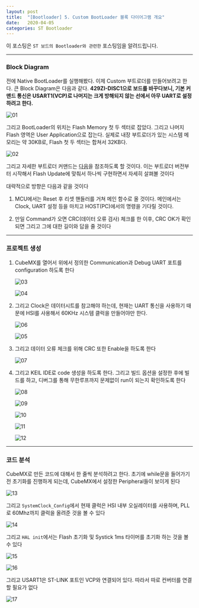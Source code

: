 ```yaml
---
layout: post
title:  "[Bootloader] 5. Custom BootLoader 블록 다이어그램 개요"
date:   2020-04-05
categories: ST Bootloader
---
```


이 포스팅은 `ST 보드의 Bootloader와 관련한` 포스팅임을 알려드립니다.

---
### Block Diagram

전에 Native BootLoader를 실행해봤다. 이제 Custom 부트로더를 만들어보려고 한다. 큰 Block Diagram은 다음과 같다. __429ZI-DISC1으로 보드를 바꾸다보니, 기본 커맨드 통신은 USART1(VCP)로 나머지는 크게 방해되지 않는 선에서 아무 UART로 설정하려고 한다.__


![01](https://drive.google.com/uc?id=1kM6vdEHMLCI8bn6P53VrdGp9hYEBVaqx)


그리고 BootLoader의 위치는 Flash Memory 첫 두 섹터로 잡았다. 그리고 나머지 Flash 영역은 User Application으로 잡는다. 실제로 내장 부트로더가 있는 시스템 메모리는 약 30KB로, Flash 첫 두 섹터는 합쳐서 32KB다.


![02](https://drive.google.com/uc?id=1ktNn-ePV5ADCpjv7pS2Ly1HGscwmqKan)


그리고 자세한 부트로더 커맨드는 [다음](https://www.st.com/resource/en/application_note/cd00264342-usart-protocol-used-in-the-stm32-bootloader-stmicroelectronics.pdf)을 참조하도록 할 것이다. 이는 부트로더 버전부터 시작해서 Flash Update에 맞춰서 하나씩 구현하면서 자세히 살펴볼 것이다


대략적으로 방향은 다음과 같을 것이다

1. MCU에서는 Reset 후 리셋 핸들러를 거쳐 메인 함수로 올 것이다. 메인에서는 Clock, UART 설정 등을 마치고 HOST(PC)에서의 명령을 기다릴 것이다.

2. 만일 Command가 오면 CRC(데이터 오류 검사) 체크를 한 이후, CRC OK가 확인되면 그리고 그에 대한 길이와 답을 줄 것이다

---
### 프로젝트 생성

1. CubeMX를 열어서 위에서 정의한 Communication과 Debug UART 포트를 configuration 하도록 한다


    ![03](https://drive.google.com/uc?id=11od0s5PmnxmWKZR7_1BtKlyMx4ZXqb-W)


    ![04](https://drive.google.com/uc?id=1x7pt8IGaCDNo1jYpLm-QsT_y74dVbNd4)


2. 그리고 Clock은 데이터시트를 참고해야 하는데, 현재는 UART 통신을 사용하기 때문에 HSI를 사용해서 60KHz 시스템 클럭을 만들어야만 한다. 


    ![06](https://drive.google.com/uc?id=1TA1yYszCQQyLiGPoQck1mdfdOD9GWRNG)


    ![05](https://drive.google.com/uc?id=1b5474VKImneva6KYTGW8WdXaAkdWUksd)


3. 그리고 데이터 오류 체크를 위해 CRC 또한 Enable을 하도록 한다


    ![07](https://drive.google.com/uc?id=1o9WeMudwl2uJ_pzIRn7q0FHkKDnexTz2)


4. 그리고 KEIL IDE로 code 생성을 하도록 한다. 그리고 빌드 옵션을 설정한 후에 빌드를 하고, 디버그를 통해 무한루프까지 문제없이 run이 되는지 확인하도록 한다


    ![08](https://drive.google.com/uc?id=1S1c6xd9OMtQZzAuCoaycdhqg4TJH9Lkb)


    ![09](https://drive.google.com/uc?id=1H7ly1LfYSE5EFt1zRh0agF-YEL3cRVe-)


    ![10](https://drive.google.com/uc?id=1dDO8Uj9ihqbNa5u8bIYEZexqG4sGwiXz)


    ![11](https://drive.google.com/uc?id=1C1DK2TiWsorvAPkD4P2_m1WrB7YIrVzE)


    ![12](https://drive.google.com/uc?id=1V9O4tZ6Fca2wZSwKIkLw2ghNuTyyr8o8)

    
---
### 코드 분석

CubeMX로 만든 코드에 대해서 한 줄씩 분석하려고 한다. 초기에 while문을 들어가기 전 초기화를 진행하게 되는데, CubeMX에서 설정한 Peripheral들이 보이게 된다


![13](https://drive.google.com/uc?id=1-fdZxw-2sViBI-5rpdItbDgMiU4UhkVN)


그리고 `SystemClock_Config`에서 현재 클럭은 HSI 내부 오실레이터를 사용하며, PLL로 60Mhz까지 클럭을 올려준 것을 볼 수 있다


![14](https://drive.google.com/uc?id=1CVlHTSjPD9O9p6zpTIYPayr5wp6FBcog)


그리고 `HAL init`에서는 Flash 초기화 및 Systick 1ms 타이머를 초기화 하는 것을 볼 수 있다


![15](https://drive.google.com/uc?id=191zfGOTllqK5oYuiQHdVDrHUk3mqEdcr)


![16](https://drive.google.com/uc?id=1oux8i0a8LE3m8_MeHXaL2U2KSbG39VzA)


그리고 USART1은 ST-LINK 포트인 VCP와 연결되어 있다. 따라서 따로 컨버터를 연결할 필요가 없다


![17](https://drive.google.com/uc?id=1BcTP_IMjJT0LHipYKu35Op41X9BWDRhv)